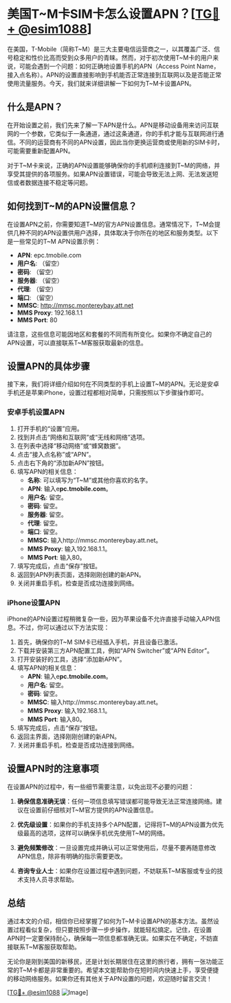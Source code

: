 # 美国T~M卡SIM卡怎么设置APN？[[TG💪+ @esim1088](https://t.me/s/esim1088)]

在美国，T-Mobile（简称T~M）是三大主要电信运营商之一，以其覆盖广泛、信号稳定和性价比高而受到众多用户的青睐。然而，对于初次使用T~M卡的用户来说，可能会遇到一个问题：如何正确地设置手机的APN（Access Point Name，接入点名称）。APN的设置直接影响到手机能否正常连接到互联网以及是否能正常使用流量服务。今天，我们就来详细讲解一下如何为T~M卡设置APN。

## 什么是APN？

在开始设置之前，我们先来了解一下APN是什么。APN是移动设备用来访问互联网的一个参数，它类似于一条通道，通过这条通道，你的手机才能与互联网进行通信。不同的运营商有不同的APN设置，因此当你更换运营商或使用新的SIM卡时，可能需要重新配置APN。

对于T~M卡来说，正确的APN设置能够确保你的手机顺利连接到T~M的网络，并享受其提供的各项服务。如果APN设置错误，可能会导致无法上网、无法发送短信或者数据连接不稳定等问题。

## 如何找到T~M的APN设置信息？

在设置APN之前，你需要知道T~M的官方APN设置信息。通常情况下，T~M会提供几种不同的APN设置供用户选择，具体取决于你所在的地区和服务类型。以下是一些常见的T~M APN设置示例：

- **APN**: epc.tmobile.com  
- **用户名**: （留空）  
- **密码**: （留空）  
- **服务器**: （留空）  
- **代理**: （留空）  
- **端口**: （留空）  
- **MMSC**: http://mmsc.montereybay.att.net  
- **MMS Proxy**: 192.168.1.1  
- **MMS Port**: 80  

请注意，这些信息可能因地区和套餐的不同而有所变化。如果你不确定自己的APN设置，可以直接联系T~M客服获取最新的信息。

## 设置APN的具体步骤

接下来，我们将详细介绍如何在不同类型的手机上设置T~M的APN。无论是安卓手机还是苹果iPhone，设置过程都相对简单，只需按照以下步骤操作即可。

### 安卓手机设置APN

1. 打开手机的“设置”应用。
2. 找到并点击“网络和互联网”或“无线和网络”选项。
3. 在列表中选择“移动网络”或“蜂窝数据”。
4. 点击“接入点名称”或“APN”。
5. 点击右下角的“添加新APN”按钮。
6. 填写APN的相关信息：
   - **名称**: 可以填写为“T~M”或其他你喜欢的名字。
   - **APN**: 输入e**pc.tmobile.com**。
   - **用户名**: 留空。
   - **密码**: 留空。
   - **服务器**: 留空。
   - **代理**: 留空。
   - **端口**: 留空。
   - **MMSC**: 输入http://mmsc.montereybay.att.net。
   - **MMS Proxy**: 输入192.168.1.1。
   - **MMS Port**: 输入80。
7. 填写完成后，点击“保存”按钮。
8. 返回到APN列表页面，选择刚刚创建的新APN。
9. 关闭并重启手机，检查是否成功连接到网络。

### iPhone设置APN

iPhone的APN设置过程稍微复杂一些，因为苹果设备不允许直接手动输入APN信息。不过，你可以通过以下方法实现：

1. 首先，确保你的T~M SIM卡已经插入手机，并且设备已激活。
2. 下载并安装第三方APN配置工具，例如“APN Switcher”或“APN Editor”。
3. 打开安装好的工具，选择“添加新APN”。
4. 填写APN的相关信息：
   - **APN**: 输入e**pc.tmobile.com**。
   - **用户名**: 留空。
   - **密码**: 留空。
   - **MMSC**: 输入http://mmsc.montereybay.att.net。
   - **MMS Proxy**: 输入192.168.1.1。
   - **MMS Port**: 输入80。
5. 填写完成后，点击“保存”按钮。
6. 返回主界面，选择刚刚创建的新APN。
7. 关闭并重启手机，检查是否成功连接到网络。

## 设置APN时的注意事项

在设置APN的过程中，有一些细节需要注意，以免出现不必要的问题：

1. **确保信息准确无误**：任何一项信息填写错误都可能导致无法正常连接网络。建议在设置前仔细核对T~M官方提供的APN设置信息。
   
2. **优先级设置**：如果你的手机支持多个APN配置，记得将T~M的APN设置为优先级最高的选项，这样可以确保手机优先使用T~M的网络。

3. **避免频繁修改**：一旦设置完成并确认可以正常使用后，尽量不要再随意修改APN信息，除非有明确的指示需要更改。

4. **咨询专业人士**：如果你在设置过程中遇到问题，不妨联系T~M客服或专业的技术支持人员寻求帮助。

## 总结

通过本文的介绍，相信你已经掌握了如何为T~M卡设置APN的基本方法。虽然设置过程看似复杂，但只要按照步骤一步步操作，就能轻松搞定。记住，在设置APN时一定要保持耐心，确保每一项信息都准确无误。如果实在不确定，不妨直接联系T~M客服获取帮助。

无论你是刚到美国的新移民，还是计划长期居住在这里的旅行者，拥有一张功能正常的T~M卡都是非常重要的。希望本文能帮助你在短时间内快速上手，享受便捷的移动网络服务。如果你还有其他关于APN设置的问题，欢迎随时留言交流！

[[TG💪+ @esim1088](https://t.me/s/esim1088) ![Image](https://i.postimg.cc/4NQfJmqS/Snipaste-2025-05-13-00-14-12.png)]